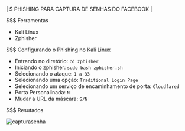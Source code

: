 | $ PHISHING PARA CAPTURA DE SENHAS DO FACEBOOK |


$$$ Ferramentas

- Kali Linux
- Zphisher

$$$ Configurando o Phishing no Kali Linux

- Entrando no diretório: ``` cd zphisher ```
- Iniciando o zphisher: ``` sudo bash zphisher.sh ```
- Selecionando o ataque: ``` 1 a 33 ```
- Selecionando uma opção: ``` Traditional Login Page ```
- Selecionando um serviço de encaminhamento de porta: ```Cloudfared ```
- Porta Personalinada: ``` N ```
- Mudar a URL da máscara: ``` S/N ```

$$$ Resutados

![capturasenha](https://github.com/user-attachments/assets/683c6732-6c72-40db-a56b-d5eed0b88028)



